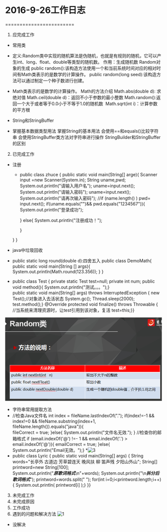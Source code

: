 # 2016-9-26工作日志
========================

 1. 应完成工作
 * 常用类
 
 *  定义:Random类中实现的随机算法是伪随机，也就是有规则的随机，它可以产生int、long、float、double等类型的随机数。
   作用：生成随机数
   Random对象的生成
   public  random():该构造方法使用一个和当前系统时间对应的相对时间有Math类表示的是数学的计算操作。
   public random(long seed):该构造方法可以通过制定一个种子数进行创建。
   
 * Math类表示的是数学的计算操作。
   Math的方法介绍
   Math.abs(double d):  求绝对值
   Math.ceil(double d)：返回不小于参数的最小整数
   Math.random():返回一个大于或者等于0.0小于不等于1.0的随机数 
   Math.sqrt(int i)：计算参数的平方根
  
  * String和StringBuffer
  
  * 掌握基本数据类型用法
    掌握String的基本用法
    会使用==和equals()比较字符串
    会使用StringBuffer类方法对字符串进行操作
    StringBuilder和StringBuffer的区别




 
 2. 已完成工作
  * 注册
     *  public class zhuce {
        public static void main(String[] arge){
        Scanner input =new Scanner(System.in);
        String uname,pwd;
        System.out.println("请输入用户名");
        uname=input.next();
        System.out.println("请输入密码");
        uname=input.next();
        System.out.println("请再次输入密码");
        //if (name.length() )
        pwd= input.next();
        if(uname.equals("")&& pwd.equals("1234567")){
            System.out.println("登录成功");


        }
        else{
            System.out.println("注册成功！");

        }

      }
      }
  * java中垃圾回收
  * public static long round(double d):四舍五入
   public class DemoMath{
      public static void main(String [] args){
		System.out.println(Math.round(123.356));
  	}
   }  
   * public class Test {
	private static Test test=null;
	private int num;
	public void method(){
		System.out.println("测试。。。");}	
	public static void main(String[] args) throws InterruptedException 	{
		new Test();//对象进入去活状态
		System.gc();
		Thread.sleep(2000);
		test.method();}
	@Override
	protected void finalize() throws Throwable {
		//当系统来清理资源时，让test引用到该对象，复活
		test=this;}}
    
![2](Random.png)
* 字符串常用提取方法
* //检查Java文件名
    int index = fileName.lastIndexOf(".");
    if(index!=-1 && index!=0 && 
          fileName.substring(index+1, fileName.length()).equals("java")){   
	 fileCorrect = true;
     }else{
	System.out.println("文件名无效.");
     }
//检查你的邮箱格式
    if (email.indexOf('@') !=- 1 && email.indexOf('.')  > 
    email.indexOf('@')){
	 emailCorrect = true;
    }else{
  System.out.println("Email无效。");}
*![3](符串拆分.png)
* public class Lyric {
    	public static void main(String[] args) {
        String words="长亭外 古道边 芳草碧连天 晚风扶 柳
		   笛声残 夕阳山外山";
        String[] printword=new String[100];		
        System.out.println("***原歌词格式***\n"+words);
        System.out.println("\n***拆分后歌词格式***");
        printword=words.split(" "); 
		   for(int i=0;i<printword.length;i++){
        		System.out.println( printword[i] );}	}}


 3. 未完成工作
 4. 未完成原因
 5. 工作成功
 6. 遇到的问题和解决方法
 ![1](daily/时间错误.png)
 * 没解决

